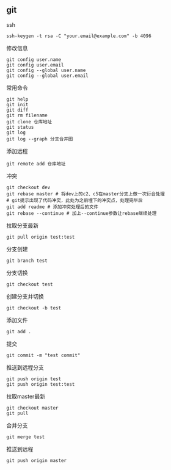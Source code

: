 


## git

 ssh

	ssh-keygen -t rsa -C "your.email@example.com" -b 4096

 修改信息

	git config user.name
	git config user.email
	git config --global user.name
	git config --global user.email

 常用命令
	
	git help
	git init
	git diff
	git rm filename
	git clone 仓库地址
	git status
	git log
	git log --graph 分支合并图

添加远程
	
	git remote add 仓库地址

冲突

	git checkout dev
	git rebase master # 将dev上的c2、c5在master分支上做一次衍合处理
	# git提示出现了代码冲突，此处为之前埋下的冲突点，处理完毕后
	git add readme # 添加冲突处理后的文件
	git rebase --continue # 加上--continue参数让rebase继续处理

 拉取分支最新 
 
	git pull origin test:test
	 
 分支创建 
  
 	git branch test

分支切换 
	 
	git checkout test


 创建分支并切换 

	git checkout -b test


添加文件 
	 		
	git add .


提交 
 
	git commit -m "test commit"


推送到远程分支 

	git push origin test
 	git push origin test:test


拉取master最新 
 
 	git checkout master 
	git pull


合并分支 
 
	git merge test


推送到远程 
 
 	git push origin master
